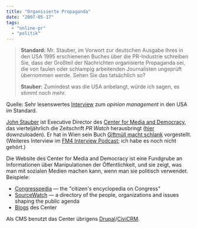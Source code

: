 ```yaml
---
title: "Organisierte Propaganda"
date: "2007-05-17"
tags: 
  - "online-pr"
  - "politik"
---
```


> **Standard:** Mr. Stauber, im Vorwort zur deutschen Ausgabe Ihres in den USA 1995 erschienenen Buches über die PR-Industrie schreiben Sie, dass der Großteil der Nachrichten organisierte Propaganda sei, die von faulen oder schlampig arbeitenden Journalisten ungeprüft übernommen werde. Sehen Sie das tatsächlich so?
> 
> **Stauber:** Zumindest was die USA anbelangt, würde ich sagen, es stimmt noch mehr.

Quelle: Sehr lesenswertes [Interview](http://derstandard.at/?id=2882730 "Nachrichten: Organisierte Propaganda - derStandard.at") zum _opinion management_ in den USA im Standard.

[John Stauber](http://www.prwatch.org/cmd/bios.php/John_Stauber "John Stauber - Center for Media and Democracy") ist Executive Director des [Center for Media and Democracy](http://www.prwatch.org/ "Website des Center"), das vierteljährlich die Zeitschrift _PR Watch_ herausbringt ([hier](http://www.prwatch.org/cmd/prwatch.html) downzuloaden). Er hat in Wien sein Buch [Giftmüll macht schlank](http://www.orange-press.com/programm/alle-titel/giftmuell-macht-schlank.html) vorgestellt. (Weiteres Interview im [FM4 Interview Podcast](http://fm4.orf.at/podcast#IPanchor); ich habe es noch nicht gehört.)

Die Website des Center for Media and Democracy ist eine Fundgrube an Informationen über Manipulationen der Öffentlichkeit, und sie zeigt, was man mit sozialen Medien machen kann, wenn man sie politisch verwendet. Beispiele:

- [Congresspedia](http://www.sourcewatch.org/index.php?title=Congresspedia) — the "citizen's encyclopedia on Congress"
- [SourceWatch](http://www.sourcewatch.org/index.php?title=SourceWatch) — a directory of the people, organizations and issues shaping the public agenda
- [Blogs](http://www.prwatch.org/blog) des Center

Als CMS benutzt das Center übrigens [Drupal](http://drupal.org/)/[CiviCRM](http://civicrm.org/).
